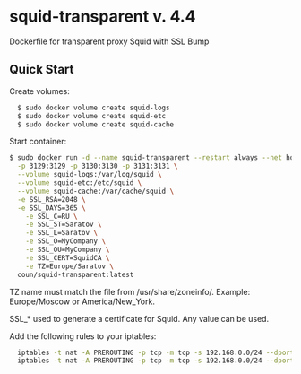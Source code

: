 # squid-transparent v. 4.4
Dockerfile for transparent proxy Squid with SSL Bump

## Quick Start

Create volumes:
```bash
  $ sudo docker volume create squid-logs
  $ sudo docker volume create squid-etc
  $ sudo docker volume create squid-cache
```
Start container:
```bash
$ sudo docker run -d --name squid-transparent --restart always --net host \
  -p 3129:3129 -p 3130:3130 -p 3131:3131 \
  --volume squid-logs:/var/log/squid \
  --volume squid-etc:/etc/squid \
  --volume squid-cache:/var/cache/squid \
  -e SSL_RSA=2048 \
  -e SSL_DAYS=365 \
	-e SSL_C=RU \
	-e SSL_ST=Saratov \
	-e SSL_L=Saratov \
	-e SSL_O=MyCompany \
	-e SSL_OU=MyCompany \
	-e SSL_CERT=SquidCA \
	-e TZ=Europe/Saratov \
  coun/squid-transparent:latest
```
TZ name must match the file from /usr/share/zoneinfo/. Example: Europe/Moscow or America/New_York.

SSL_* used to generate a certificate for Squid. Any value can be used. 

Add the following rules to your iptables:
```bash
  iptables -t nat -A PREROUTING -p tcp -m tcp -s 192.168.0.0/24 --dport 80 -j REDIRECT --to-ports 3129
  iptables -t nat -A PREROUTING -p tcp -m tcp -s 192.168.0.0/24 --dport 443 -j REDIRECT --to-ports 3130
```
